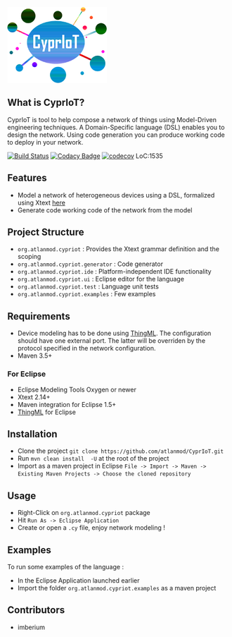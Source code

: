 ![CyprIoT Logo](logo.png)

## What is CyprIoT?
CyprIoT is tool to help compose a network of things using Model-Driven engineering techniques. A Domain-Specific language (DSL) enables you to design the network. Using code generation you can produce working code to deploy in your network.

[![Build Status](https://travis-ci.org/atlanmod/CyprIoT.svg?branch=master)](https://travis-ci.org/atlanmod/CyprIoT) [![Codacy Badge](https://api.codacy.com/project/badge/Grade/514aac3f5239460281668f1bc65305d3)](https://www.codacy.com/app/imberium/CyprIoT?utm_source=github.com&amp;utm_medium=referral&amp;utm_content=atlanmod/CyprIoT&amp;utm_campaign=Badge_Grade) [![codecov](https://codecov.io/gh/atlanmod/CyprIoT/branch/master/graph/badge.svg)](https://codecov.io/gh/atlanmod/CyprIoT) LoC:1535

## Features

* Model a network of heterogeneous devices using a DSL, formalized using Xtext [here](https://github.com/atlanmod/CyprIoT/tree/master/org.atlanmod.cypriot/src/org/atlanmod/cypriot)
* Generate code working code of the network from the model

## Project Structure

* ``org.atlanmod.cypriot`` : Provides the Xtext grammar definition and the scoping
* ``org.atlanmod.cypriot.generator`` : Code generator
* ``org.atlanmod.cypriot.ide`` : Platform-independent IDE functionality 
* ``org.atlanmod.cypriot.ui`` : Eclipse editor for the language
* ``org.atlanmod.cypriot.test`` : Language unit tests
* ``org.atlanmod.cypriot.examples`` : Few examples

## Requirements

* Device modeling has to be done using [ThingML](https://github.com/TelluIoT/ThingML). The configuration should have one external port. The latter will be overriden by the protocol specified in the network configuration.
* Maven 3.5+

### For Eclipse
* Eclipse Modeling Tools Oxygen or newer
* Xtext 2.14+
* Maven integration for Eclipse 1.5+
* [ThingML](https://github.com/TelluIoT/ThingML) for Eclipse


## Installation

* Clone the project ``git clone https://github.com/atlanmod/CyprIoT.git``
* Run ``mvn clean install  -U`` at the root of the project	
* Import as a maven project in Eclipse ``File -> Import -> Maven -> Existing Maven Projects -> Choose the cloned repository``

## Usage 

* Right-Click on ``org.atlanmod.cypriot`` package
* Hit ``Run As -> Eclipse Application``
* Create or open a ``.cy`` file, enjoy network modeling !

## Examples

To run some examples of the language :

* In the Eclipse Application launched earlier
* Import the folder ``org.atlanmod.cypriot.examples`` as a maven project


## Contributors

* imberium